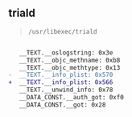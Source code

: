 ## triald

> `/usr/libexec/triald`

```diff

   __TEXT.__oslogstring: 0x3e
   __TEXT.__objc_methname: 0xb8
   __TEXT.__objc_methtype: 0x13
-  __TEXT.__info_plist: 0x570
+  __TEXT.__info_plist: 0x566
   __TEXT.__unwind_info: 0x78
   __DATA_CONST.__auth_got: 0xf0
   __DATA_CONST.__got: 0x28

```
